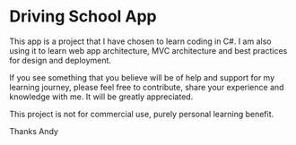 # Driving School App

This app is a project that I have chosen to learn coding in C#. I am also using it to learn web app architecture, MVC architecture and best practices for design and deployment.

If you see something that you believe will be of help and support for my learning journey, please feel free to contribute, share your experience and knowledge with me. It will be greatly appreciated.

This project is not for commercial use, purely personal learning benefit.

Thanks
Andy